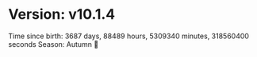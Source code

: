 # Version: v10.1.4
Time since birth: 3687 days, 88489 hours, 5309340 minutes, 318560400 seconds
Season: Autumn 🍁
